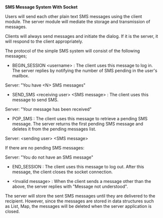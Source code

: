 <b>SMS Message System With Socket</b>

Users will send each other plain text SMS messages using the client module. The server module will mediate the storage and transmission of messages.

Clients will always send messages and initiate the dialog. If it is the server, it will respond to the client appropriately.

The protocol of the simple SMS system will consist of the following messages;

- BEGIN_SESSION \<username> : The client uses this message to log in. The server replies by notifying the number of SMS pending in the user's mailbox.

Server: "You have \<N> SMS messages"

  
- SEND_SMS \<receiving user> \<SMS message> :
    The client uses this message to send SMS.

Server: "Your message has been received"


- POP_SMS : The client uses this message to retrieve a pending SMS message. The server returns the first pending SMS message and deletes it from the pending messages list.

Server: \<sending user> \<SMS message>

If there are no pending SMS messages:

Server: "You do not have an SMS message"


- END_SESSION : The client uses this message to log out. After this message, the client closes the socket connection.


- \<Invalid message> : When the client sends a message other than the above, the server replies with "Message not understood".


The server will store the sent SMS messages until they are delivered to the recipient. However, since the messages are stored in data structures such as List, Map, the messages will be deleted when the server application is closed.

